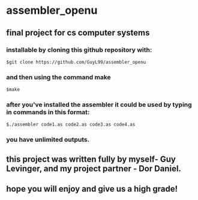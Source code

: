 # assembler_openu
## final project for cs computer systems

### installable by cloning this github repository with:
```console
$git clone https://github.com/GuyL99/assembler_openu
```
### and then using the command make
```console
$make
```

### after you've installed the assembler it could be used by typing in commands in this format:
```console
$./assembler code1.as code2.as code3.as code4.as
```
### you have unlimited outputs.

## this project was written fully by myself- Guy Levinger, and my project partner - Dor Daniel.

## hope you will enjoy and give us a high grade!
